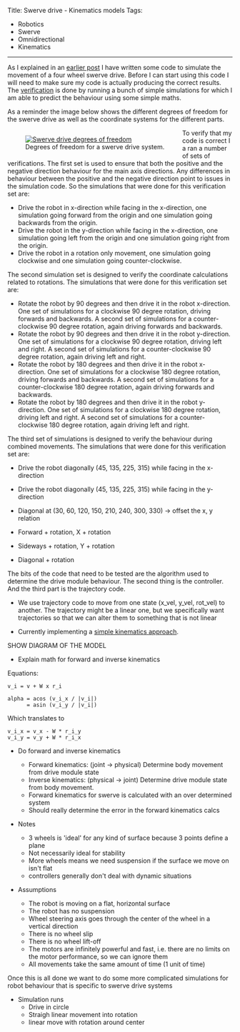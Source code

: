 Title: Swerve drive - Kinematics models
Tags:

- Robotics
- Swerve
- Omnidirectional
- Kinematics

---

As I explained in an [earlier post](posts/Swerve-drive-kinematics-simulation) I have written some
code to simulate the movement of a four wheel swerve drive. Before I can start using this code I will
need to make sure my code is actually producing the correct results. The
[verification](https://en.wikipedia.org/wiki/Software_verification_and_validation) is  done by
running a bunch of simple simulations for which I am able to predict the behaviour using some
simple maths.

As a reminder the image below shows the different degrees of freedom for the swerve drive as well as
the coordinate systems for the different parts.

<figure style="float:left">
  <a href="/assets/images/robotics/swerve/swerve-dof.png" target="_blank">
    <img alt="Swerve drive degrees of freedom" src="/assets/images/robotics/swerve/swerve-dof.png" />
  </a>
  <figcaption>Degrees of freedom for a swerve drive system.</figcaption>
</figure>


To verify that my code is correct I a ran a number of sets of verifications. The first set is used
to ensure that both the positive and the negative direction behaviour for the main axis directions.
Any differences in behaviour between the positive and the negative direction point to issues in the
simulation code. So the simulations that were done for this verification set are:

- Drive the robot in x-direction while facing in the x-direction, one simulation going forward from
  the origin and one simulation going backwards from the origin.
- Drive the robot in the y-direction while facing in the x-direction, one simulation going left from
  the origin and one simulation going right from the origin.
- Drive the robot in a rotation only movement, one simulation going clockwise and one simulation going
  counter-clockwise.

The second simulation set is designed to verify the coordinate calculations related to rotations. The
simulations that were done for this verification set are:

- Rotate the robot by 90 degrees and then drive it in the robot x-direction. One set of simulations
  for a clockwise 90 degree rotation, driving forwards and backwards. A second set of simulations
  for a counter-clockwise 90 degree rotation, again driving forwards and backwards.
- Rotate the robot by 90 degrees and then drive it in the robot y-direction. One set of simulations
  for a clockwise 90 degree rotation, driving left and right. A second set of simulations
  for a counter-clockwise 90 degree rotation, again driving left and right.
- Rotate the robot by 180 degrees and then drive it in the robot x-direction. One set of simulations
  for a clockwise 180 degree rotation, driving forwards and backwards. A second set of simulations
  for a counter-clockwise 180 degree rotation, again driving forwards and backwards.
- Rotate the robot by 180 degrees and then drive it in the robot y-direction. One set of simulations
  for a clockwise 180 degree rotation, driving left and right. A second set of simulations
  for a counter-clockwise 180 degree rotation, again driving left and right.

The third set of simulations is designed to verify the behaviour during combined movements. The
simulations that were done for this verification set are:











- Drive the robot diagonally (45, 135, 225, 315) while facing in the x-direction
- Drive the robot diagonally (45, 135, 225, 315) while facing in the y-direction

- Diagonal at (30, 60, 120, 150, 210, 240, 300, 330) -> offset the x, y relation

- Forward + rotation, X + rotation
- Sideways + rotation, Y + rotation
- Diagonal + rotation


The bits of the code that need to be tested are the algorithm used to determine the drive module
behaviour. The second thing is the controller. And the third part is the trajectory code.

- We use trajectory code to move from one state (x_vel, y_vel, rot_vel) to another. The trajectory
  might be a linear one, but we specifically want trajectories so that we can alter them to something
  that is not linear

- Currently implementing a [simple kinematics approach](https://www.chiefdelphi.com/t/paper-4-wheel-independent-drive-independent-steering-swerve/107383).


SHOW DIAGRAM OF THE MODEL

- Explain math for forward and inverse kinematics

Equations:

    v_i = v + W x r_i

    alpha = acos (v_i_x / |v_i|)
          = asin (v_i_y / |v_i|)

Which translates to

    v_i_x = v_x - W * r_i_y
    v_i_y = v_y + W * r_i_x


- Do forward and inverse kinematics
    + Forward kinematics: (joint -> physical) Determine body movement from drive module state
    + Inverse kinematics: (physical -> joint) Determine drive module state from body movement.
    + Forward kinematics for swerve is calculated with an over determined system
    + Should really determine the error in the forward kinematics calcs

- Notes
    + 3 wheels is 'ideal' for any kind of surface because 3 points define a plane
    + Not necessarily ideal for stability
    + More wheels means we need suspension if the surface we move on isn't flat
    + controllers generally don't deal with dynamic situations



- Assumptions
    + The robot is moving on a flat, horizontal surface
    + The robot has no suspension
    + Wheel steering axis goes through the center of the wheel in a vertical direction
    + There is no wheel slip
    + There is no wheel lift-off
    + The motors are infinitely powerful and fast, i.e. there are no limits on the motor performance,
      so we can ignore them
    + All movements take the same amount of time (1 unit of time)


Once this is all done we want to do some more complicated simulations for robot behaviour that
is specific to swerve drive systems

- Simulation runs
    + Drive in circle
    + Straigh linear movement into rotation
    + linear move with rotation around center
